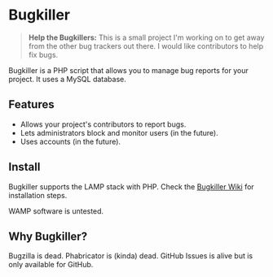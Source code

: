# Bugkiller

> **Help the Bugkillers:** This is a small project I'm working on to get away
> from the other bug trackers out there. I would like contributors to help fix
> bugs.

Bugkiller is a PHP script that allows you to manage bug reports for your
project. It uses a MySQL database.

## Features

* Allows your project's contributors to report bugs.
* Lets administrators block and monitor users (in the future).
* Uses accounts (in the future).

## Install

Bugkiller supports the LAMP stack with PHP.
Check the [Bugkiller Wiki](https://github.com/TylerMS887/bugkiller/wiki)
for installation steps.

WAMP software is untested.

## Why Bugkiller?

Bugzilla is dead. Phabricator is (kinda) dead. GitHub Issues is alive but is only
available for GitHub.
